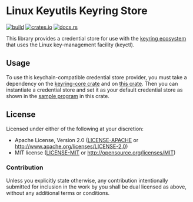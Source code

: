 # Linux Keyutils Keyring Store

[![build](https://github.com/open-source-cooperative/linux-keyutils-keyring-store/actions/workflows/ci.yaml/badge.svg)](https://github.com/open-source-cooperative/linux-keyutils-keyring-store/actions) [![crates.io](https://img.shields.io/crates/v/linux-keyutils-keyring-store.svg?style=flat-square)](https://crates.io/crates/linux-keyutils-keyring-store) [![docs.rs](https://docs.rs/linux-keyutils-keyring-store/badge.svg)](https://docs.rs/linux-keyutils-keyring-store)

This library provides a credential store for use with the [keyring ecosystem](https://github.com/open-source-cooperative/keyring-rs/wiki/Keyring) that uses the Linux key-management facility (keyctl).

## Usage

To use this keychain-compatible credential store provider, you must take a dependency on the [keyring-core crate](https://crates.io/crates/keyring-core) and on [this crate](https://crates.io/crates/linux-keyutils-keyring-store). Then you can instantiate a credential store and set it as your default credential store as shown in the [sample program](examples/example.rs) in this crate.

## License

Licensed under either of the following at your discretion:

 * Apache License, Version 2.0 ([LICENSE-APACHE](LICENSE-APACHE) or http://www.apache.org/licenses/LICENSE-2.0)
 * MIT license ([LICENSE-MIT](LICENSE-MIT) or http://opensource.org/licenses/MIT)

### Contribution

Unless you explicitly state otherwise, any contribution intentionally submitted
for inclusion in the work by you shall be dual licensed as above, without any
additional terms or conditions.
